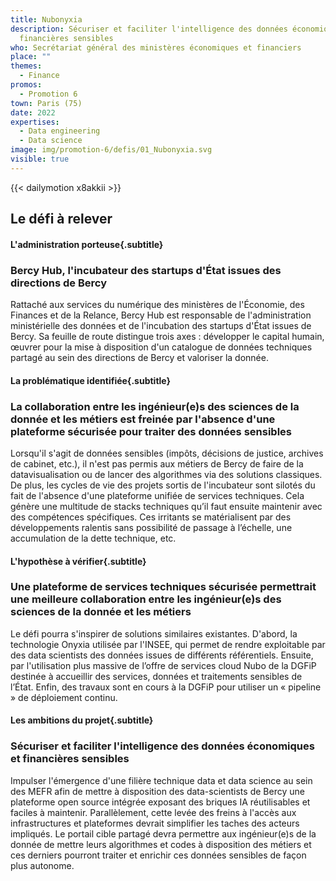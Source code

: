 ```yaml
---
title: Nubonyxia
description: Sécuriser et faciliter l'intelligence des données économiques et
  financières sensibles
who: Secrétariat général des ministères économiques et financiers
place: ""
themes:
  - Finance
promos:
  - Promotion 6
town: Paris (75)
date: 2022
expertises:
  - Data engineering
  - Data science
image: img/promotion-6/defis/01_Nubonyxia.svg
visible: true
---
```


{{< dailymotion x8akkii >}}

## Le défi à relever

#### L'administration porteuse{.subtitle}
### Bercy Hub, l'incubateur des startups d'État issues des directions de Bercy
Rattaché aux services du numérique des ministères de l'Économie, des Finances et de la Relance, Bercy Hub est responsable de l'administration ministérielle des données et de l'incubation des startups d'État issues de Bercy. Sa feuille de route distingue trois axes : développer le capital humain, œuvrer pour la mise à disposition d'un catalogue de données techniques partagé au sein des directions de Bercy et valoriser la donnée. 

#### La problématique identifiée{.subtitle}
### La collaboration entre les ingénieur(e)s des sciences de la donnée et les métiers est freinée par l'absence d'une plateforme sécurisée pour traiter des données sensibles
Lorsqu'il s'agit de données sensibles (impôts, décisions de justice, archives de cabinet, etc.), il n'est pas permis aux métiers de Bercy de faire de la datavisualisation ou de lancer des algorithmes via des solutions classiques. De plus, les cycles de vie des projets sortis de l'incubateur sont silotés du fait de l'absence d'une plateforme unifiée de services techniques. Cela génère une multitude de stacks techniques qu’il faut ensuite maintenir avec des compétences spécifiques. Ces irritants se matérialisent par des développements ralentis sans possibilité de passage à l’échelle, une accumulation de la dette technique, etc.

#### L'hypothèse à vérifier{.subtitle}
### Une plateforme de services techniques sécurisée permettrait une meilleure collaboration entre les ingénieur(e)s des sciences de la donnée et les métiers
Le défi pourra s'inspirer de solutions similaires existantes. D'abord, la technologie Onyxia utilisée par l'INSEE, qui permet de rendre exploitable par des data scientists des données issues de différents référentiels. Ensuite, par l'utilisation plus massive de l’offre de services cloud Nubo de la DGFiP destinée à accueillir des services, données et traitements sensibles de l’État. Enfin, des travaux sont en cours à la DGFiP pour utiliser un « pipeline » de déploiement continu.

#### Les ambitions du projet{.subtitle}
### Sécuriser et faciliter l'intelligence des données économiques et financières sensibles
Impulser l'émergence d'une filière technique data et data science au sein des MEFR afin de mettre à disposition des data-scientists de Bercy une plateforme open source intégrée exposant des briques IA réutilisables et faciles à maintenir. Parallèlement, cette levée des freins à l'accès aux infrastructures et plateformes devrait simplifier les taches des acteurs impliqués. Le portail cible partagé devra permettre aux ingénieur(e)s de la donnée de mettre leurs algorithmes et codes à disposition des métiers et ces derniers pourront traiter et enrichir ces données sensibles de façon plus autonome.